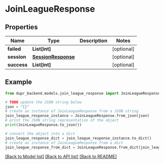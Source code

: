 # JoinLeagueResponse


## Properties

Name | Type | Description | Notes
------------ | ------------- | ------------- | -------------
**failed** | **List[int]** |  | [optional] 
**session** | [**SessionResponse**](SessionResponse.md) |  | [optional] 
**success** | **List[int]** |  | [optional] 

## Example

```python
from dupr_backend.models.join_league_response import JoinLeagueResponse

# TODO update the JSON string below
json = "{}"
# create an instance of JoinLeagueResponse from a JSON string
join_league_response_instance = JoinLeagueResponse.from_json(json)
# print the JSON string representation of the object
print(JoinLeagueResponse.to_json())

# convert the object into a dict
join_league_response_dict = join_league_response_instance.to_dict()
# create an instance of JoinLeagueResponse from a dict
join_league_response_from_dict = JoinLeagueResponse.from_dict(join_league_response_dict)
```
[[Back to Model list]](../README.md#documentation-for-models) [[Back to API list]](../README.md#documentation-for-api-endpoints) [[Back to README]](../README.md)


